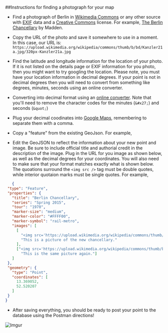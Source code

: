 ##Instructions for finding a photograph for your map

* Find a photograph of Berlin in [Wikimedia Commons](https://commons.wikimedia.org/wiki/Main_Page) or any other source with [EXIF](https://en.wikipedia.org/wiki/Exchangeable_image_file_format) data and a [Creative Commons](http://creativecommons.org/) license. For example, [The Berlin Chancellary](https://upload.wikimedia.org/wikipedia/commons/thumb/b/bd/Kanzler21a.jpg/320px-Kanzler21a.jpg) by Madden.

* Copy the URL of the photo and save it somewhere to use in a moment.  In this case, our URL is: ```https://upload.wikimedia.org/wikipedia/commons/thumb/b/bd/Kanzler21a.jpg/320px-Kanzler21a.jpg```

* Find the latitude and longitude information for the location of your photo.  If it is not listed on the details page or EXIF information for you photo,  then you might want to try googling the location.  Please note, you must have your location information in decimal degrees.  If your point is not in decimal degrees then you will need to convert from something like degrees, minutes, seconds using an online converter.

* Converting into decimal format using an [online converter](http://www.fcc.gov/encyclopedia/degrees-minutes-seconds-tofrom-decimal-degrees). Note that you'll need to remove the character codes for the minutes (```&#x27;```) and seconds (```&quot;```)

* Plug your decimal coodinates into [Google Maps](https://www.google.com/maps/place/52%C2%B030'13.0%22N+13%C2%B019'53.4%22E/@52.5036106,13.3315,15z/data=!3m1!4b1!4m2!3m1!1s0x0:0x0), remembering to separate them with a comma.

* Copy a "feature" from the existing GeoJson. For example,
  
* Edit the GeoJSON to reflect the information about your new point and image. Be sure to include official title and authorial credit in the description of the image. Plug in the URL for you image as shown below, as well as the decimal degrees for your coordinates.  You will also need to make sure that your format matches exactly what is shown below.  The quoations surround the ```<img src />``` tag must be double quotes, while interior quotaion marks must be single quotes.  For example,

 ```json
    {
  "type": "Feature",
  "properties": {
    "title": "Berlin Chancellary",
    "series": "Spring 2015",
    "tour": "1970",
    "marker-size": "medium",
    "marker-color": "#FFFF00",
    "marker-symbol": "rail-metro",
    "images": [
      [
        "<img src='https://upload.wikimedia.org/wikipedia/commons/thumb/b/bd/Kanzler21a.jpg/320px-Kanzler21a.jpg' />",
        "This is a picture of the new chancellary."
      ],
      ["<img src='https://upload.wikimedia.org/wikipedia/commons/thumb/b/bd/Kanzler21a.jpg/320px-Kanzler21a.jpg' />",
        "This is the same picture again."]
    ]
  },
  "geometry": {
    "type": "Point",
    "coordinates": [
      13.369052,
      52.520207
    ]
  }
}
```

* After saving everything, you should be ready to post your point to the database using the Postman directions! 

![Imgur](http://i.imgur.com/gLuv6hd.jpg)
